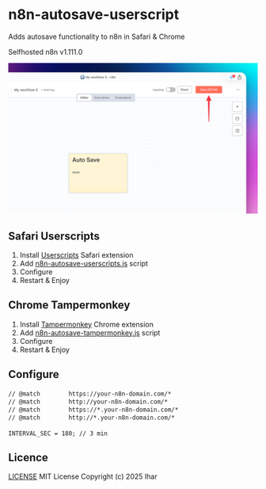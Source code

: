 # n8n-autosave-userscript

Adds autosave functionality to n8n in Safari & Chrome

Selfhosted n8n v1.111.0

![Demo Image](demo-img.png)

## Safari Userscripts

1. Install [Userscripts](https://apps.apple.com/us/app/userscripts/id1463298887) Safari extension
2. Add [n8n-autosave-userscripts.js](n8n-autosave-userscripts.js) script
3. Configure
4. Restart & Enjoy

## Chrome Tampermonkey

1. Install [Tampermonkey](https://www.tampermonkey.net/) Chrome extension
2. Add [n8n-autosave-tampermonkey.js](n8n-autosave-tampermonkey.js) script
3. Configure
4. Restart & Enjoy


## Configure

```
// @match        https://your-n8n-domain.com/*
// @match        http://your-n8n-domain.com/*
// @match        https://*.your-n8n-domain.com/*
// @match        http://*.your-n8n-domain.com/*

INTERVAL_SEC = 180; // 3 min
```
## Licence
[LICENSE](LICENSE)
MIT License
Copyright (c) 2025 Ihar
